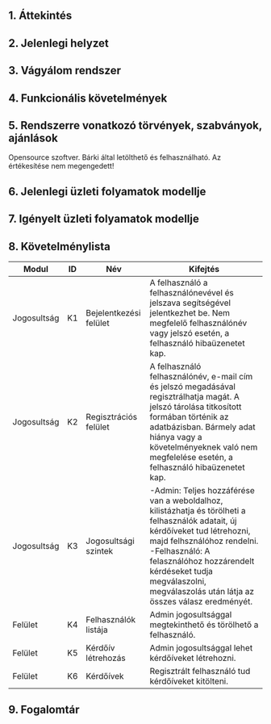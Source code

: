 ## 1. Áttekintés

## 2. Jelenlegi helyzet

## 3. Vágyálom rendszer 

## 4. Funkcionális követelmények

## 5. Rendszerre vonatkozó törvények, szabványok, ajánlások

Opensource szoftver. Bárki által letölthető és felhasználható. Az értékesítése nem megengedett!

## 6. Jelenlegi üzleti folyamatok modellje

## 7. Igényelt üzleti folyamatok modellje

## 8. Követelménylista

Modul | ID | Név | Kifejtés
--- | --- | --- | ----------------------------------------------------------------------
Jogosultság | K1 | Bejelentkezési felület | A felhasználó a felhasználónevével és jelszava segítségével jelentkezhet be. Nem megfelelő felhasználónév vagy jelszó esetén, a felhasználó hibaüzenetet kap.
Jogosultság | K2 | Regisztrációs felület | A felhasználó felhasználónév, e-mail cím és jelszó megadásával regisztrálhatja magát. A jelszó tárolása titkosított formában történik az adatbázisban. Bármely adat hiánya vagy a követelményeknek való nem megfelelése esetén, a felhasználó hibaüzenetet kap.
Jogosultság | K3 | Jogosultsági szintek | -Admin: Teljes hozzáférése van a weboldalhoz, kilistázhatja és törölheti a felhasználók adatait, új kérdőíveket tud létrehozni, majd felhsználóhoz rendelni. <br> -Felhasználó: A felasználóhoz hozzárendelt kérdéseket tudja megválaszolni, megválaszolás után látja az összes válasz eredményét.
Felület | K4 | Felhasználók listája | Admin jogosultsággal megtekinthető és törölhető a felhasználó.
Felület | K5 | Kérdőív létrehozás | Admin jogosultsággal lehet kérdőíveket létrehozni.
Felület | K6 | Kérdőívek | Regisztrált felhasználó tud kérdőíveket kitölteni.


## 9. Fogalomtár
